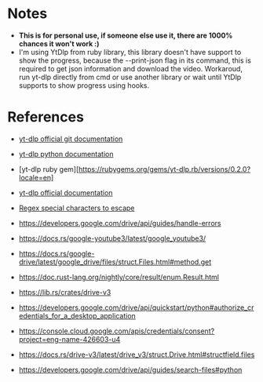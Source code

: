 # Notes

- **This is for personal use, if someone else use it, there are 1000% chances it won't work :)**
- I'm using YtDlp from ruby library, this library doesn't have support to show the progress, because the --print-json flag in its command, this is required to get json information and download the video. Workaroud, run yt-dlp directly from cmd or use another library or wait until YtDlp supports to show progress using hooks.

# References

- [yt-dlp official git documentation](https://github.com/yt-dlp/yt-dlp)
- [yt-dlp python documentation](https://pypi.org/project/yt-dlp/#output-template)
- [yt-dlp ruby gem][https://rubygems.org/gems/yt-dlp.rb/versions/0.2.0?locale=en]
- [yt-dlp official documentation](https://www.rubydoc.info/gems/yt-dlp.rb/#install-the-gem)
- [Regex special characters to escape](https://stackoverflow.com/questions/399078/what-special-characters-must-be-escaped-in-regular-expressions)

- https://developers.google.com/drive/api/guides/handle-errors
- https://docs.rs/google-youtube3/latest/google_youtube3/
- https://docs.rs/google-drive/latest/google_drive/files/struct.Files.html#method.get
- https://doc.rust-lang.org/nightly/core/result/enum.Result.html
- https://lib.rs/crates/drive-v3
- https://developers.google.com/drive/api/quickstart/python#authorize_credentials_for_a_desktop_application
- https://console.cloud.google.com/apis/credentials/consent?project=eng-name-426603-u4
- https://docs.rs/drive-v3/latest/drive_v3/struct.Drive.html#structfield.files
- https://developers.google.com/drive/api/guides/search-files#python

